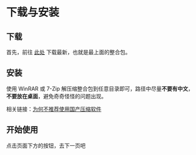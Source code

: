 # 下载与安装

## 下载

首先，前往 [此处](changelog.md) 下载最新，也就是最上面的整合包。

## 安装

使用 WinRAR 或 7-Zip 解压缩整合包到任意目录即可，路径中尽量**不要有中文**，**不要放在桌面**，避免奇奇怪怪的问题出现。 

相关链接：[为何不推荐使用国产压缩软件](https://www.zhihu.com/question/644156425/)

## 开始使用

点击页面下方的按钮，去下一页吧